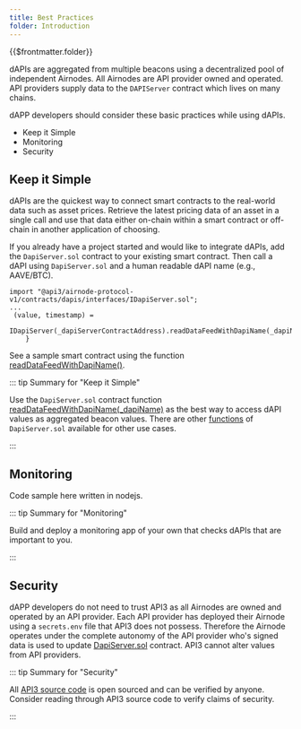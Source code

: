 ```yaml
---
title: Best Practices
folder: Introduction
---
```


<TitleSpan>{{$frontmatter.folder}}</TitleSpan>

<TocHeader />
<TOC class="table-of-contents" :include-level="[2,3]" />

dAPIs are aggregated from multiple beacons using a decentralized pool of
independent Airnodes. All Airnodes are API provider owned and operated. API
providers supply data to the `DAPIServer` contract which lives on many chains.

dAPP developers should consider these basic practices while using dAPIs.

- Keep it Simple
- Monitoring
- Security

## Keep it Simple

dAPIs are the quickest way to connect smart contracts to the real-world data
such as asset prices. Retrieve the latest pricing data of an asset in a single
call and use that data either on-chain within a smart contract or off-chain in
another application of choosing.

If you already have a project started and would like to integrate dAPIs, add the
`DapiServer.sol` contract to your existing smart contract. Then call a dAPI
using `DapiServer.sol` and a human readable dAPI name (e.g., AAVE/BTC).

```solidity
import "@api3/airnode-protocol-v1/contracts/dapis/interfaces/IDapiServer.sol";
...
 (value, timestamp) =
            IDapiServer(_dapiServerContractAddress).readDataFeedWithDapiName(_dapiName);
    }
```

See a sample smart contract using the function
[readDataFeedWithDapiName()](../developers/read-data-feed-with-dapi-name.md).

::: tip Summary for "Keep it Simple"

Use the `DapiServer.sol` contract function
[readDataFeedWithDapiName(\_dapiName)](../developers/read-data-feed-with-dapi-name.md)
as the best way to access dAPI values as aggregated beacon values. There are
other [functions](../developers/#dapiserver-functions) of `DapiServer.sol`
available for other use cases.

:::

## Monitoring

Code sample here written in nodejs.

::: tip Summary for "Monitoring"

Build and deploy a monitoring app of your own that checks dAPIs that are
important to you.

:::

## Security

dAPP developers do not need to trust API3 as all Airnodes are owned and operated
by an API provider. Each API provider has deployed their Airnode using a
`secrets.env` file that API3 does not possess. Therefore the Airnode operates
under the complete autonomy of the API provider who's signed data is used to
update
[DapiServer.sol](https://github.com/api3dao/airnode-protocol-v1/blob/main/contracts/dapis/DapiServer.sol)
contract. API3 cannot alter values from API providers.

::: tip Summary for "Security"

All [API3 source code](https://github.com/orgs/api3dao/repositories?type=all) is
open sourced and can be verified by anyone. Consider reading through API3 source
code to verify claims of security.

:::
